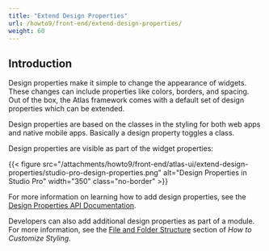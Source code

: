 ```yaml
---
title: "Extend Design Properties"
url: /howto9/front-end/extend-design-properties/
weight: 60
---
```


## Introduction

Design properties make it simple to change the appearance of widgets. These changes can include properties like colors, borders, and spacing. Out of the box, the Atlas framework comes with a default set of design properties which can be extended.

Design properties are based on the classes in the styling for both web apps and native mobile apps. Basically a design property toggles a class.

Design properties are visible as part of the widget properties:

{{< figure src="/attachments/howto9/front-end/atlas-ui/extend-design-properties/studio-pro-design-properties.png" alt="Design Properties in Studio Pro"   width="350"  class="no-border" >}}

For more information on learning how to add design properties, see the [Design Properties API Documentation](/apidocs-mxsdk/apidocs/design-properties/).

Developers can also add additional design properties as part of a module. For more information, see the [File and Folder Structure](/howto9/front-end/customize-styling-new/#file-and-folder) section of *How to Customize Styling*.
